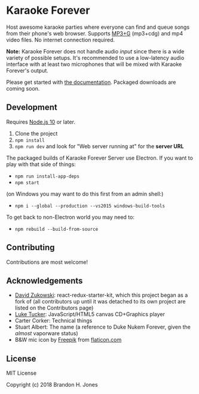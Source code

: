 # Karaoke Forever

Host awesome karaoke parties where everyone can find and queue songs from their phone's web browser. Supports [MP3+G](https://en.wikipedia.org/wiki/MP3%2BG) (mp3+cdg) and mp4 video files. No internet connection required.

**Note:** Karaoke Forever does not handle audio *input* since there is a wide variety of possible setups. It's recommended to use a low-latency audio interface with at least two microphones that will be mixed with Karaoke Forever's output.

Please get started with [the documentation](https://www.karaoke-forever.com/docs). Packaged downloads are coming soon.

## Development

Requires [Node.js 10](https://nodejs.org/en/) or later.

1. Clone the project
2. `npm install`
3. `npm run dev` and look for "Web server running at" for the **server URL**

The packaged builds of Karaoke Forever Server use Electron. If you want to play with that side of things:

- `npm run install-app-deps`
- `npm start`

(on Windows you may want to do this first from an admin shell:)

- `npm i --global --production --vs2015 windows-build-tools`

To get back to non-Electron world you may need to:

- `npm rebuild --build-from-source`

## Contributing

Contributions are most welcome!

## Acknowledgements

- [David Zukowski](https://zuko.me): react-redux-starter-kit, which this project began as a fork of (all contributors up until it was detached to its own project are listed on the Contributors page)
- [Luke Tucker](https://github.com/ltucker/): JavaScript/HTML5 canvas CD+Graphics player
- Carter Corker: Technical things
- Stuart Albert: The name (a reference to Duke Nukem Forever, given the *almost* vaporware status)
- B&W mic icon by [Freepik](http://www.freepik.com/) from [flaticon.com](http://www.flaticon.com/)

## License

MIT License

Copyright (c) 2018 Brandon H. Jones
